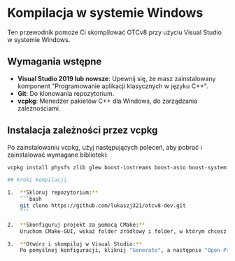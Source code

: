 # Kompilacja w systemie Windows

Ten przewodnik pomoże Ci skompilować OTCv8 przy użyciu Visual Studio w systemie Windows.

## Wymagania wstępne

- **Visual Studio 2019 lub nowsze**: Upewnij się, że masz zainstalowany komponent "Programowanie aplikacji klasycznych w języku C++".
- **Git**: Do klonowania repozytorium.
- **vcpkg**: Menedżer pakietów C++ dla Windows, do zarządzania zależnościami.

## Instalacja zależności przez vcpkg

Po zainstalowaniu vcpkg, użyj następujących poleceń, aby pobrać i zainstalować wymagane biblioteki:

```bash
vcpkg install physfs zlib glew boost-iostreams boost-asio boost-system boost-filesystem boost-variant protobuf luajit curl openal-soft```

## Kroki kompilacji

1.  **Sklonuj repozytorium:**
    ```bash
    git clone https://github.com/lukaszj321/otcv8-dev.git
    ```

2.  **Skonfiguruj projekt za pomocą CMake:**
    Uruchom CMake-GUI, wskaż folder źródłowy i folder, w którym chcesz zbudować projekt. Kliknij "Configure" i wybierz swoją wersję Visual Studio. Będziesz musiał wskazać plik `vcpkg.cmake` w ustawieniach CMake, aby połączyć zależności.

3.  **Otwórz i skompiluj w Visual Studio:**
    Po pomyślnej konfiguracji, kliknij "Generate", a następnie "Open Project". Visual Studio otworzy wygenerowane rozwiązanie. Teraz możesz skompilować projekt, klikając `Build > Build Solution`.